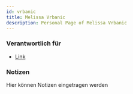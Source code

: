 ```yaml
---
id: vrbanic
title: Melissa Vrbanic
description: Personal Page of Melissa Vrbanic
---
```


### Verantwortlich für

- [Link]()

### Notizen
Hier können Notizen eingetragen werden